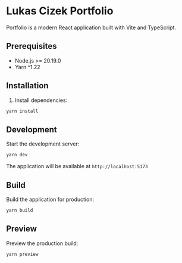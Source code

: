 # Lukas Cizek Portfolio

Portfolio is a modern React application built with Vite and TypeScript.

## Prerequisites

- Node.js >= 20.19.0
- Yarn ^1.22

## Installation

1. Install dependencies:

```bash
yarn install
```

## Development

Start the development server:

```bash
yarn dev
```

The application will be available at `http://localhost:5173`

## Build

Build the application for production:

```bash
yarn build
```

## Preview

Preview the production build:

```bash
yarn preview
```

